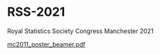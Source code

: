 # RSS-2021
Royal Statistics Society Congress Manchester 2021

[mc2011_poster_beamer.pdf](https://github.com/jrcarob/RSS-2021/mc2011_poster_beamer.pdf)
